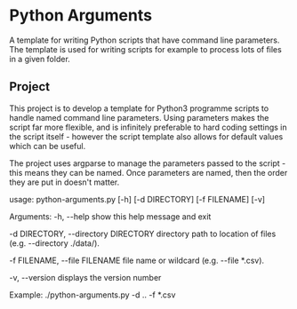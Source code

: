 # Python Arguments
A template for writing Python scripts that have command line parameters. The template is used for writing scripts for example to process lots of files in a given folder.

## Project
This project is to develop a template for Python3 programme scripts to handle named command line parameters. Using parameters makes the script far more flexible, and is infinitely preferable to hard coding settings in the script itself - however the script template also allows for default values which can be useful.

The project uses argparse to manage the parameters passed to the script - this means they can be named. Once parameters are named, then the order they are put in doesn't matter.

usage: python-arguments.py [-h] [-d DIRECTORY] [-f FILENAME] [-v]

Arguments:
  -h, --help            show this help message and exit

  -d DIRECTORY, --directory DIRECTORY
                        directory path to location of files (e.g. --directory ./data/).

  -f FILENAME, --file FILENAME
                        file name or wildcard (e.g. --file *.csv).

  -v, --version         displays the version number

  Example: ./python-arguments.py -d .. -f *.csv
